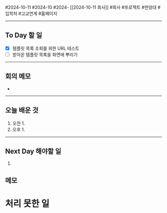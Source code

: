 #2024-10-11 #2024-10 #2024- [[2024-10-11 회사]]
#회사 #프로젝트 #한양대 #입학처 #고교연계 #홈페이지

---
## To Day 할 일
- [x] 템플릿 목록 조회를 위한 URL 테스트
- [ ] 받아온 템플릿 목록을 화면에 뿌리기
---
## 회의 메모
- 
---
## 오늘 배운 것
1. 오전
    1. 
2. 오후
    1. 
---
## Next Day 해야할 일
1. 


## 메모


# 처리 못한 일
